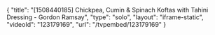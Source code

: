 {
    "title": "[1508440185] Chickpea, Cumin & Spinach Koftas with Tahini Dressing - Gordon Ramsay",
    "type": "solo",
    "layout": "iframe-static",
    "videoId": "123179169",
    "url": "\/tvpembed\/123179169"
}